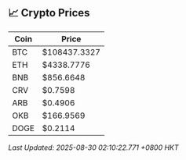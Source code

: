 ## 📈 Crypto Prices

| Coin | Price |
| ---- | ----- |
| BTC | $108437.3327 |
| ETH | $4338.7776 |
| BNB | $856.6648 |
| CRV | $0.7598 |
| ARB | $0.4906 |
| OKB | $166.9569 |
| DOGE | $0.2114 |

_Last Updated: 2025-08-30 02:10:22.771 +0800 HKT_